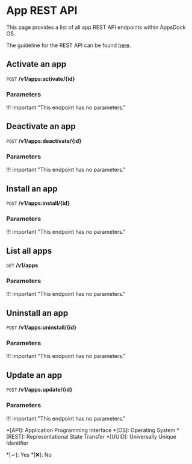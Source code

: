 # App REST API

This page provides a list of all app REST API endpoints within AppsDock OS.

The guideline for the REST API can be found [here](../../../gettingstarted/guidelines/rest-api).

## Activate an app

`POST` **/v1/apps:activate/{id}**

### Parameters

!!! important "This endpoint has no parameters."

## Deactivate an app

`POST` **/v1/apps:deactivate/{id}**

### Parameters

!!! important "This endpoint has no parameters."

## Install an app

`POST` **/v1/apps:install/{id}**

### Parameters

!!! important "This endpoint has no parameters."

## List all apps

`GET` **/v1/apps**

### Parameters

!!! important "This endpoint has no parameters."

## Uninstall an app

`POST` **/v1/apps:uninstall/{id}**

### Parameters

!!! important "This endpoint has no parameters."

## Update an app

`POST` **/v1/apps:update/{id}**

### Parameters

!!! important "This endpoint has no parameters."


*[API]: Application Programming Interface
*[OS]: Operating System
*[REST]: Representational State Transfer
*[UUID]: Universally Unique Identifier

*[✓]: Yes
*[❌]: No
